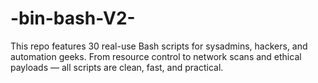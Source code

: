 # -bin-bash-V2-
This repo features 30 real-use Bash scripts for sysadmins, hackers, and automation geeks. From resource control to network scans and ethical payloads — all scripts are clean, fast, and practical.

